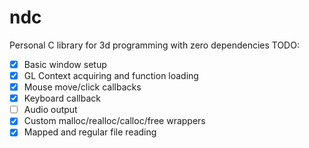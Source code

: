 # ndc
Personal C library for 3d programming with zero dependencies
TODO:
 - [x] Basic window setup
 - [x] GL Context acquiring and function loading
 - [x] Mouse move/click callbacks
 - [x] Keyboard callback
 - [ ] Audio output
 - [x] Custom malloc/realloc/calloc/free wrappers
 - [x] Mapped and regular file reading
